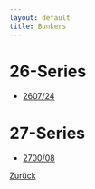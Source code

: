 ```yaml
---
layout: default
title: Bunkers
---
```

# 26-Series
* [2607/24](./bunker/2607-24.md)

# 27-Series
* [2700/08](./bunker/2700-08.md)

[Zurück](/.)
